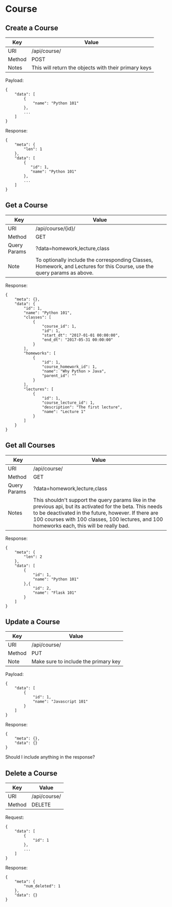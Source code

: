 # Course

## Create a Course
Key      | Value
-------- | --------
URI      | /api/course/
Method   | POST
Notes    | This will return the objects with their primary keys
Payload:

    {
        "data": [
            {
                "name": "Python 101"
            },
            ...
        ]
    }

Response:

    {
        "meta": {
            "len": 1
        },
        "data": [
            {
               "id": 1,
               "name": "Python 101"
            },
            ...
        ]
    }

## Get a Course
Key      | Value
-------- | --------
URI      | /api/course/{id}/
Method   | GET
Query Params | ?data=homework,lecture,class
Note     | To optionally include the corresponding Classes, Homework, and Lectures for this Course, use the query params as above.

Response:

    {
        "meta": {},
        "data": {
            "id": 1,
            "name": "Python 101",
            "classes": [
                {
                    "course_id": 1,
                    "id": 1,
                    "start_dt": "2017-01-01 00:00:00",
                    "end_dt": "2017-05-31 00:00:00"
                }
            ],
            "homeworks": [
                {
                    "id": 1,
                    "course_homework_id": 1,
                    "name": "Why Python > Java",
                    "parent_id": ""
                }
            ],
            "lectures": [
                {
                    "id": 1,
                    "course_lecture_id": 1,
                    "description": "The first lecture",
                    "name": "Lecture 1"
                }
            ]
        }
    }

## Get all Courses
Key      | Value
-------- | --------
URI      | /api/course/
Method   | GET
Query Params | ?data=homework,lecture,class
Notes    | This shouldn't support the query params like in the previous api, but its activated for the beta. This needs to be deactivated in the future, however. If there are 100 courses with 100 classes, 100 lectures, and 100 homeworks each, this will be really bad.

Response:

    {
        "meta": {
            "len": 2
        },
        "data": [
            {
                "id": 1,
                "name": "Python 101"
            },{
                "id": 2,
                "name": "Flask 101"
            }
        ]
    }

## Update a Course


Key      | Value
-------- | --------
URI      | /api/course/
Method   | PUT
Note     | Make sure to include the primary key

Payload:

    {
        "data": [
            {
                "id": 1,
                "name": "Javascript 101"
            }
        ]
    }

Response:

    {
        "meta": {},
        "data": {}
    }

Should I include anything in the response?

## Delete a Course

Key      | Value
-------- | --------
URI      | /api/course/
Method   | DELETE

Request:

    {
        "data": [
            {
                "id": 1
            },
            ...
        ]
    }   

Response:

    {
        "meta": {
            "num_deleted": 1
        },
        "data": {}
    }
